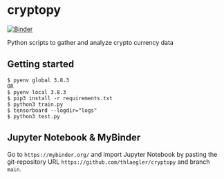 # cryptopy

[![Binder](https://mybinder.org/badge_logo.svg)](https://mybinder.org/v2/gh/thlaegler/cryptopy/main)

Python scripts to gather and analyze crypto currency data 

## Getting started

```
$ pyenv global 3.8.3
OR
$ pyenv local 3.8.3
$ pip3 install -r requirements.txt
$ python3 train.py
$ tensorboard --logdir="logs"
$ python3 test.py
```

## Jupyter Notebook & MyBinder

Go to `https://mybinder.org/` and import Jupyter Notebook by pasting the git-repository URL `https://github.com/thlaegler/cryptopy` and branch `main`.

